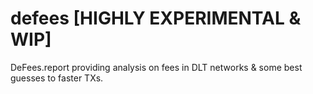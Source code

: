 # defees [HIGHLY EXPERIMENTAL & WIP]
DeFees.report providing analysis on fees in DLT networks &amp; some best guesses to faster TXs.
